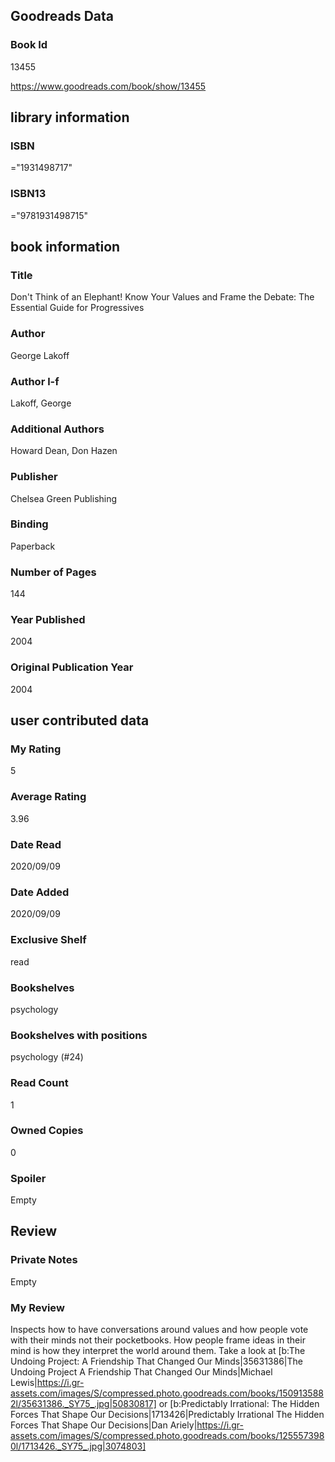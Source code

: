 <!-- This template shows how to bulk convert all columns of data into one markdown file -->
<!-- caveat: substitution key matches column headers from default export. You will get a KeyError if there's a mismatch -->

## Goodreads Data

### Book Id 

13455

https://www.goodreads.com/book/show/13455

## library information

### ISBN 
="1931498717"

### ISBN13 
="9781931498715"

## book information

### Title
Don't Think of an Elephant! Know Your Values and Frame the Debate: The Essential Guide for Progressives

### Author 
George Lakoff

### Author l-f 
Lakoff, George

### Additional Authors
Howard Dean, Don Hazen

### Publisher 
Chelsea Green Publishing

### Binding
Paperback

### Number of Pages
144

### Year Published
2004

### Original Publication Year 
2004

## user contributed data

### My Rating
5

### Average Rating
3.96

### Date Read
2020/09/09

### Date Added
2020/09/09

### Exclusive Shelf
read

### Bookshelves
psychology

### Bookshelves with positions
psychology (#24)

### Read Count
1

### Owned Copies
0

### Spoiler 
Empty

## Review

### Private Notes
Empty

### My Review
Inspects how to have conversations around values and how people vote with their minds not their pocketbooks. How people frame ideas in their mind is how they interpret the world around them. Take a look at [b:The Undoing Project: A Friendship That Changed Our Minds|35631386|The Undoing Project  A Friendship That Changed Our Minds|Michael   Lewis|https://i.gr-assets.com/images/S/compressed.photo.goodreads.com/books/1509135882l/35631386._SY75_.jpg|50830817] or [b:Predictably Irrational: The Hidden Forces That Shape Our Decisions|1713426|Predictably Irrational  The Hidden Forces That Shape Our Decisions|Dan Ariely|https://i.gr-assets.com/images/S/compressed.photo.goodreads.com/books/1255573980l/1713426._SY75_.jpg|3074803]